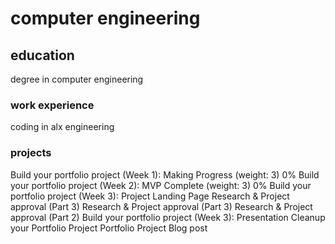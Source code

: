 # computer engineering

## education
degree in computer engineering

### work experience
coding in alx engineering

### projects

Build your portfolio project (Week 1): Making Progress (weight: 3)	0%
Build your portfolio project (Week 2): MVP Complete (weight: 3)	0%
Build your portfolio project (Week 3): Project Landing Page
Research & Project approval (Part 3)
Research & Project approval (Part 3)
Research & Project approval (Part 2)
Build your portfolio project (Week 3): Presentation
Cleanup your Portfolio Project
Portfolio Project Blog post

